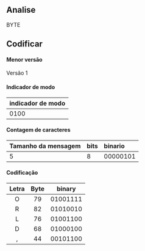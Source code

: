 ## Analise
BYTE
## Codificar
#### Menor versão
 Versão 1
#### Indicador de modo
| indicador de modo | 
 | :---- |
| 0100 |
#### Contagem de caracteres
| Tamanho da mensagem | bits | binario |
 | :---- | :---- | :---- |
|5 | 8 | 00000101 | 
#### Codificação
|Letra | Byte | binary | 
|:----: | :----: | :----: | 
|O | 79 | 01001111 | 
|R | 82 | 01010010 | 
|L | 76 | 01001100 | 
|D | 68 | 01000100 | 
|, | 44 | 00101100 | 
